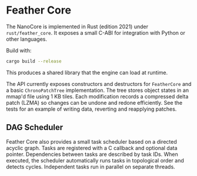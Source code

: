 # Feather Core

The NanoCore is implemented in Rust (edition 2021) under `rust/feather_core`.
It exposes a small C-ABI for integration with Python or other languages.

Build with:

```bash
cargo build --release
```

This produces a shared library that the engine can load at runtime.

The API currently exposes constructors and destructors for `FeatherCore`
and a basic `ChronoPatchTree` implementation. The tree stores object states
in an mmap'd file using 1 KB tiles. Each modification records a compressed
delta patch (LZMA) so changes can be undone and redone efficiently.
See the tests for an example of writing data, reverting and reapplying patches.

## DAG Scheduler

Feather Core also provides a small task scheduler based on a directed acyclic graph. Tasks are registered with a C callback and optional data pointer. Dependencies between tasks are described by task IDs. When executed, the scheduler automatically runs tasks in topological order and detects cycles. Independent tasks run in parallel on separate threads.
